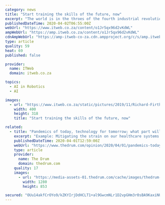 ```yaml
---
category: news
title: "Start training the skills of the future, now"
excerpt: "The world is in the throes of the fourth industrial revolution (4IR), with drones, artificial intelligence, virtual reality ... The world is moving towards a knowledge-based society, and it would be a missed opportunity if companies don’t start investing in the skills they are going to need.” MIP is the leading provider of affordable ..."
publishedDateTime: 2020-04-02T06:55:00Z
webUrl: "https://www.itweb.co.za/content/o1Jr5qx96d2vKdWL"
ampWebUrl: "https://amp.itweb.co.za/content/o1Jr5qx96d2vKdWL"
cdnAmpWebUrl: "https://amp-itweb-co-za.cdn.ampproject.org/c/s/amp.itweb.co.za/content/o1Jr5qx96d2vKdWL"
type: article
quality: 59
heat: 69
published: false

provider:
  name: ITWeb
  domain: itweb.co.za

topics:
  - AI in Robotics
  - AI

images:
  - url: "https://www.itweb.co.za/static/pictures/2019/11/Richard-Firth-NEW-400X.JPG"
    width: 400
    height: 318
    title: "Start training the skills of the future, now"

related:
  - title: "Pandemics of today, technology for tomorrow; what part will voice play in the future?"
    excerpt: "Example: Mitigating the strain on our healthcare systems According to Xinmin Evening News, a voice recognition bot is now being used in Shanghai to automate screening tests for COVID-19, running 200 calls within 5 minutes, compared to the two to three hours it would take manually. Artificial intelligence developer and US based platform Orbita ..."
    publishedDateTime: 2020-04-01T12:59:00Z
    webUrl: "https://www.thedrum.com/opinion/2020/04/01/pandemics-today-technology-tomorrow-what-part-will-voice-play-the-future"
    type: article
    provider:
      name: The Drum
      domain: thedrum.com
    quality: 17
    images:
      - url: "https://media-assets-01.thedrum.com/cache/images/thedrum-prod/s3-news-tmp-213062-andres-urena-k1osf_h2fza-unsplash--default--1280.jpg"
        width: 1280
        height: 853

secured: "OUu14akfCrOYo9/kZKYIrjDdHCLT1+al9GwcmNLr1D2vpGHm3r0sBA9KaxiNU3WocyDviVDpZk9xBebJxsuysYUz/cAZZgJLdoXZiDmZS09aj6Iz5lzr2fkz7sajag1V4GWNdnhFgInVmOdCYbaGSUzb68zEJN9fugyUAoRx4Cs4i+I8DNN2QiUU05BJ8D2wzkNd535o970tdK9lByeipY84fFRQyrWXSA3U3on6o5TS2PPIhmOOS5YgiCZ/Ie2ua13gxDFP+LyFYsOqIcKP7t53H2lL6wOC/6iaGspp1fVNQKJIsF66q/N0R8PYL9Ok21rTYAeazZ0QDQIFuJJ0p2emdrzSYObidN/jdGPC2kwmMWeK7BIErwbB7xLSefM4jupiXwxoPO6qDstPBtbZU93wxH92m2GaY1E5tqArBskr530DWRtyRtbHOOySws3eACYUVrCpTu59rD0WcyVLupnd5RJK5EbUpdJVlQ1/gHE=;8EwXfkfv3puDQ0iCMROh3g=="
---
```


